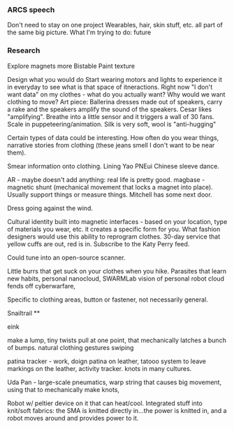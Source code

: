 ### ARCS speech
Don't need to stay on one project
Wearables, hair, skin stuff, etc. all part of the same big picture.
What I'm trying to do: future

### Research
Explore magnets more
Bistable 
Paint texture

Design what you would do
Start wearing motors and lights to experience it in everyday to see what is that space of itneractions. Right now "I don't want data" on my clothes - what do you actually want? Why would we want clothing to move? 
Art piece: Ballerina dresses made out of speakers, carry a rake and the speakers amplify the sound of the speakers. Cesar likes "amplifying". Breathe into a little sensor and it triggers a wall of 30 fans. Scale in puppeteering/animation. 
Silk is very soft, wool is "anti-hugging"

Certain types of data could be interesting. How often do you wear things, narrative stories from clothing (these jeans smell I don't want to be near them).

Smear information onto clothing.
Lining Yao PNEui
Chinese sleeve dance.

AR - maybe doesn't add anything: real life is pretty good.
magbase - magnetic shunt (mechanical movement that locks a magnet into place). Usually support things or measure things. Mitchell has some next door.

Dress going against the wind.

Cultural identity built into magnetic interfaces - based on your location, type of materials you wear, etc. it creates a specific form for you. What fashion designers would use this ability to reprogram clothes. 30-day service that yellow cuffs are out, red is in. Subscribe to the Katy Perry feed. 

Could tune into an open-source scanner.

Little burrs that get suck on your clothes when you hike. Parasites that learn new habits, personal nanocloud, SWARMLab vision of personal robot cloud fends off cyberwarfare, 

Specific to clothing areas, button or fastener, not necessarily general.

Snailtrail **

eink 

make a lump, tiny twists 
pull at one point, that mechanically latches a bunch of bumps.
natural clothing gestures
swiping 

patina tracker - work, doign patina on leather, tatooo system to leave markings on the leather, activity tracker.
knots in many cultures.

Uda Pan - large-scale pneumatics, warp string that causes big movement, using that to mechanically make knots, 

Robot w/ peltier device on it that can heat/cool. Integrated stuff into knit/soft fabrics: the SMA is knitted directly in...the power is knitted in, and a robot moves around and provides power to it.

